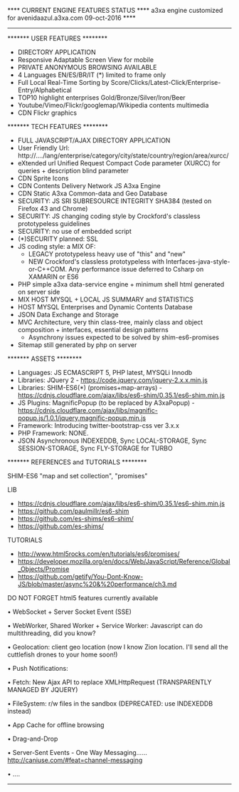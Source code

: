 **** CURRENT ENGINE FEATURES STATUS ****
a3xa engine customized for avenidaazul.a3xa.com 
09-oct-2016 **** 
______________________________________________




******* USER FEATURES ********

* DIRECTORY APPLICATION
* Responsive Adaptable Screen View for mobile
* PRIVATE ANONYMOUS BROWSING AVAILABLE 
* 4 Languages EN/ES/BR/IT (\*) limited to frame only
* Full Local Real-Time Sorting by Score/Clicks/Latest-Click/Enterprise-Entry/Alphabetical
* TOP10 highlight enterprises Gold/Bronze/Silver/Iron/Beer
* Youtube/Vimeo/Flickr/googlemap/Wikipedia contents multimedia
* CDN Flickr graphics





******* TECH FEATURES ********

* FULL JAVASCRIPT/AJAX DIRECTORY APPLICATION
* User Friendly Url:   http://..../lang/enterprise/category/city/state/country/region/area/xurcc/
* eXtended url Unified Request Compact Code parameter (XURCC) for queries + description blind parameter
* CDN Sprite Icons
* CDN Contents Delivery Network JS A3xa Engine
* CDN Static A3xa Common-data and Geo Database
* SECURITY: JS SRI SUBRESOURCE INTEGRITY  SHA384 (tested on Firefox 43 and Chrome)
* SECURITY: JS changing coding style by Crockford's classless prototypeless guidelines
* SECURITY: no use of embedded script
* (\*)SECURITY planned:  SSL
* JS coding style: a MIX OF:
    * LEGACY prototypeless heavy use of "this" and "new"
    * NEW Crockford's classless prototypeless with Interfaces-java-style-or-C++COM. 
          Any performance issue deferred to Csharp on XAMARIN or ES6
* PHP simple a3xa data-service engine + minimum shell html generated on server side
* MIX HOST MYSQL + LOCAL JS SUMMARY and STATISTICS
* HOST MYSQL Enterprises and Dynamic Contents Database
* JSON Data Exchange and Storage
* MVC Architecture, very thin class-tree, mainly class and object composition + interfaces, essential design patterns
   * Asynchrony issues expected to be solved by shim-es6-promises
* Sitemap still generated by php on server




******* ASSETS ********

* Languages: JS ECMASCRIPT 5, PHP latest, MYSQLi Innodb
* Libraries: JQuery 2 - https://code.jquery.com/jquery-2.x.x.min.js
* Libraries: SHIM-ES6(\*) (promises+map-arrays) - https://cdnjs.cloudflare.com/ajax/libs/es6-shim/0.35.1/es6-shim.min.js
* JS Plugins: MagnificPopup (to be replaced by A3xaPopup) - https://cdnjs.cloudflare.com/ajax/libs/magnific-popup.js/1.0.1/jquery.magnific-popup.min.js
* Framework: Introducing twitter-bootstrap-css ver 3.x.x
* PHP Framework: NONE.
* JSON Asynchronous INDEXEDDB, Sync LOCAL-STORAGE, Sync SESSION-STORAGE, Sync FLY-STORAGE  for TURBO 


******* REFERENCES and TUTORIALS ********


SHIM-ES6
"map and set collection", "promises"

LIB
* https://cdnjs.cloudflare.com/ajax/libs/es6-shim/0.35.1/es6-shim.min.js
* https://github.com/paulmillr/es6-shim
* https://github.com/es-shims/es6-shim/
* https://github.com/es-shims/

TUTORIALS
* http://www.html5rocks.com/en/tutorials/es6/promises/
* https://developer.mozilla.org/en/docs/Web/JavaScript/Reference/Global_Objects/Promise
* https://github.com/getify/You-Dont-Know-JS/blob/master/async%20&%20performance/ch3.md

DO NOT FORGET html5 features currently available

• WebSocket + Server Socket Event (SSE)

• WebWorker, Shared Worker + Service Worker: Javascript can do multithreading, did you know?

• Geolocation: client geo location (now I know Zion location. I'll send all the cuttlefish drones to your home soon!)

• Push Notifications:

• Fetch: New Ajax API to replace XMLHttpRequest (TRANSPARENTLY MANAGED BY JQUERY)

• FileSystem: r/w files in the sandbox (DEPRECATED: use INDEXEDDB instead)

• App Cache for offline browsing

• Drag-and-Drop

• Server-Sent Events - One Way Messaging...... http://caniuse.com/#feat=channel-messaging

• ....



******* ******* ******* ******* ******* ******* *******





